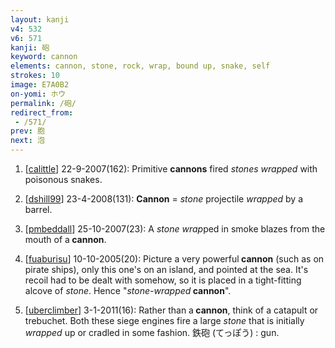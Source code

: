 ```yaml
---
layout: kanji
v4: 532
v6: 571
kanji: 砲
keyword: cannon
elements: cannon, stone, rock, wrap, bound up, snake, self
strokes: 10
image: E7A0B2
on-yomi: ホウ
permalink: /砲/
redirect_from:
 - /571/
prev: 胞
next: 泡
---
```


1) [<a href="http://kanji.koohii.com/profile/calittle">calittle</a>] 22-9-2007(162): Primitive <strong>cannons</strong> fired <em>stones</em> <em>wrapped</em> with poisonous snakes.

2) [<a href="http://kanji.koohii.com/profile/dshill99">dshill99</a>] 23-4-2008(131): <strong>Cannon</strong> = <em>stone</em> projectile <em>wrapped</em> by a barrel.

3) [<a href="http://kanji.koohii.com/profile/pmbeddall">pmbeddall</a>] 25-10-2007(23): A <em>stone</em> <em>wrap</em>ped in smoke blazes from the mouth of a<strong> cannon</strong>.

4) [<a href="http://kanji.koohii.com/profile/fuaburisu">fuaburisu</a>] 10-10-2005(20): Picture a very powerful<strong> cannon</strong> (such as on pirate ships), only this one&#039;s on an island, and pointed at the sea. It&#039;s recoil had to be dealt with somehow, so it is placed in a tight-fitting alcove of <em>stone</em>. Hence &quot;<em>stone-wrapped</em><strong> cannon</strong>&quot;.

5) [<a href="http://kanji.koohii.com/profile/uberclimber">uberclimber</a>] 3-1-2011(16): Rather than a<strong> cannon</strong>, think of a catapult or trebuchet. Both these siege engines fire a large <em>stone</em> that is initially <em>wrapped</em> up or cradled in some fashion. 鉄砲 (てっぽう) : gun.

